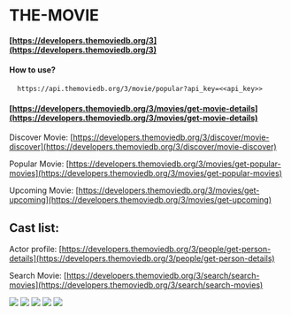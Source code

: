 # THE-MOVIE

#### [https://developers.themoviedb.org/3](https://developers.themoviedb.org/3)

#### How to use?

```text
  https://api.themoviedb.org/3/movie/popular?api_key=<<api_key>>
```

#### [https://developers.themoviedb.org/3/movies/get-movie-details](https://developers.themoviedb.org/3/movies/get-movie-details)

Discover Movie: [https://developers.themoviedb.org/3/discover/movie-discover](https://developers.themoviedb.org/3/discover/movie-discover)

Popular Movie: [https://developers.themoviedb.org/3/movies/get-popular-movies](https://developers.themoviedb.org/3/movies/get-popular-movies)

Upcoming Movie: [https://developers.themoviedb.org/3/movies/get-upcoming](https://developers.themoviedb.org/3/movies/get-upcoming)

## Cast list:

Actor profile: [https://developers.themoviedb.org/3/people/get-person-details](https://developers.themoviedb.org/3/people/get-person-details)

Search Movie: [https://developers.themoviedb.org/3/search/search-movies](https://developers.themoviedb.org/3/search/search-movies)

![](.gitbook/assets/1.png) ![](.gitbook/assets/2.png) ![](.gitbook/assets/3.png) ![](.gitbook/assets/4.png) ![](https://github.com/sinbadbd/THE-MOVIE/tree/d8b7c78c36ab5455a974d3ed73664efee0ed9e8d/image/5.png)

